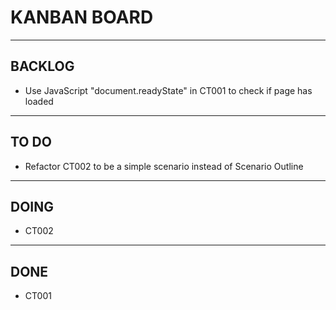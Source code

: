# KANBAN BOARD

---

## BACKLOG

- Use JavaScript "document.readyState" in CT001 to check if page has loaded

---

## TO DO

- Refactor CT002 to be a simple scenario instead of Scenario Outline

---

## DOING

- CT002

---

## DONE

- CT001
